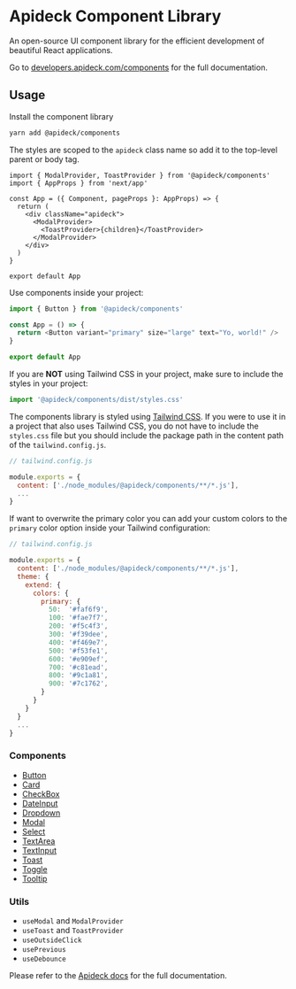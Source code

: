 # Apideck Component Library

An open-source UI component library for the efficient development of beautiful React applications.

Go to [developers.apideck.com/components](https://developers.apideck.com/components) for the full documentation.

## Usage

Install the component library

```sh
yarn add @apideck/components
```

The styles are scoped to the `apideck` class name so add it to the top-level parent or body tag.

```tsx
import { ModalProvider, ToastProvider } from '@apideck/components'
import { AppProps } from 'next/app'

const App = ({ Component, pageProps }: AppProps) => {
  return (
    <div className="apideck">
      <ModalProvider>
        <ToastProvider>{children}</ToastProvider>
      </ModalProvider>
    </div>
  )
}

export default App
```

Use components inside your project:

```js
import { Button } from '@apideck/components'

const App = () => {
  return <Button variant="primary" size="large" text="Yo, world!" />
}

export default App
```

If you are **NOT** using Tailwind CSS in your project, make sure to include the styles in your project:

```js
import '@apideck/components/dist/styles.css'
```

The components library is styled using [Tailwind CSS](https://tailwindcss.com/). If you were to use it in a project that also uses Tailwind CSS, you do not have to include the `styles.css` file but you should include the package path in the content path of the `tailwind.config.js`.

```js
// tailwind.config.js

module.exports = {
  content: ['./node_modules/@apideck/components/**/*.js'],
  ...
}
```

If want to overwrite the primary color you can add your custom colors to the `primary` color option inside your Tailwind configuration:

```js
// tailwind.config.js

module.exports = {
  content: ['./node_modules/@apideck/components/**/*.js'],
  theme: {
    extend: {
      colors: {
        primary: {
          50:  '#faf6f9',
          100: '#fae7f7',
          200: '#f5c4f3',
          300: '#f39dee',
          400: '#f469e7',
          500: '#f53fe1',
          600: '#e909ef',
          700: '#c81ead',
          800: '#9c1a81',
          900: '#7c1762',
        }
      }
    }
  }
  ...
}
```

### Components

- [Button](https://developers.apideck.com/components/button)
- [Card](https://developers.apideck.com/components/card)
- [CheckBox](https://developers.apideck.com/components/checkbox)
- [DateInput](https://developers.apideck.com/components/dateinput)
- [Dropdown](https://developers.apideck.com/components/dropdown)
- [Modal](https://developers.apideck.com/components/modal)
- [Select](https://developers.apideck.com/components/select)
- [TextArea](https://developers.apideck.com/components/textarea)
- [TextInput](https://developers.apideck.com/components/textinput)
- [Toast](https://developers.apideck.com/components/toast)
- [Toggle](https://developers.apideck.com/components/toggle)
- [Tooltip](https://developers.apideck.com/components/tooltip)

### Utils

- `useModal` and `ModalProvider`
- `useToast` and `ToastProvider`
- `useOutsideClick`
- `usePrevious`
- `useDebounce`

Please refer to the [Apideck docs](https://developers.apideck.com/components) for the full documentation.
